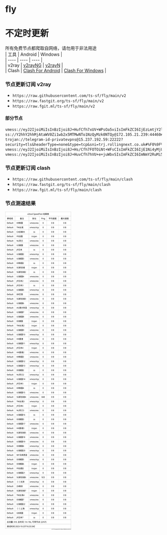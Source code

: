 # fly
# 不定时更新
所有免费节点都爬取自网络，请勿用于非法用途  
|  工具  | Android  | Windows  |  
|  ----  | ----   | ----  |  
| v2ray  | [v2rayNG](https://github.com/2dust/v2rayNG/releases) | [v2rayN](https://github.com/2dust/v2rayN/releases) |  
| Clash  | [Clash For Android](https://github.com/Kr328/ClashForAndroid/releases) | [Clash For Windows](https://github.com/Fndroid/clash_for_windows_pkg/releases) | 
  
### 节点更新订阅  v2ray
- `https://raw.githubusercontent.com/ts-sf/fly/main/v2`  
- `https://raw.fastgit.org/ts-sf/fly/main/v2`  
- `https://raw.fgit.ml/ts-sf/fly/main/v2`  
#### 部分节点  
``` 
vmess://eyJ2IjoiMiIsInBzIjoi8J+HufCfh7xUV+WPsOa5viIsImFkZCI6IjEzLmtjY2ljMnBhLnh5eiIsInBvcnQiOiI1MDAxMyIsImlkIjoiNWU0MTkwMDEtYWFmMC00OTc1LWE5MzEtZmM3ZmM5NDU5NzE4IiwiYWlkIjoiMCIsInNjeSI6ImF1dG8iLCJuZXQiOiJ0Y3AiLCJ0eXBlIjoibm9uZSIsImhvc3QiOiJsaHQubWljcm9zb2Z0LW9yZ3dseS52aXAiLCJwYXRoIjoiLyIsInRscyI6IiIsInNuaSI6IiIsInRlc3RfbmFtZSI6IlRX5Y+w5rm+In0=
ss://Y2hhY2hhMjAtaWV0Zi1wb2x5MTMwNTo1NzQyMzk0NTQy@172.105.21.239:44460#%F0%9F%87%A8%F0%9F%87%A6CA%E5%8A%A0%E6%8B%BF%E5%A4%A7
trojan://telegram-id-privatevpns@15.237.192.59:22222?security=tls&headerType=none&type=tcp&sni=trj.rollingnext.co.uk#%F0%9F%87%AB%F0%9F%87%B7FR%E6%B3%95%E5%9B%BD
vmess://eyJ2IjoiMiIsInBzIjoi8J+Hs/Cfh7FOTOiNt+WFsCIsImFkZCI6IjE1Ni4yMjUuNjcuMTUzIiwicG9ydCI6IjQ0MyIsImlkIjoiYTdmYThmMTQtNGZiNi00MjgwLTkwMDUtZDZiYmU5OWM1ZGE5IiwiYWlkIjoiNjQiLCJzY3kiOiJhdXRvIiwibmV0Ijoid3MiLCJ0eXBlIjoibm9uZSIsImhvc3QiOiJ3d3cuODQ1NTAxNzkueHl6IiwicGF0aCI6Ii9wYXRoLzE2OTE2NjQxMzY4NTgiLCJ0bHMiOiJ0bHMiLCJzbmkiOiJ3d3cuODQ1NTAxNzkueHl6IiwidGVzdF9uYW1lIjoiTkzojbflhbAifQ==
vmess://eyJ2IjoiMiIsInBzIjoi8J+HuvCfh7hVU+e+juWbvSIsImFkZCI6ImNmY2RuMi5zYW5mZW5jZG4ubmV0IiwicG9ydCI6IjIwNTIiLCJpZCI6ImJiYjhkMjFjLTQ0ZjItNGQyMS1iNTg4LWI1MGRlOGI3ZTgzMCIsImFpZCI6IjAiLCJzY3kiOiJhdXRvIiwibmV0Ijoid3MiLCJ0eXBlIjoibm9uZSIsImhvc3QiOiJ1czUuc2FuZmVuY2RuMi5jb20iLCJwYXRoIjoiL3poLWNuIiwidGxzIjoiIiwic25pIjoiIiwidGVzdF9uYW1lIjoiVVPnvo7lm70ifQ==
```
### 节点更新订阅  clash
- `https://raw.githubusercontent.com/ts-sf/fly/main/clash`  
- `https://raw.fastgit.org/ts-sf/fly/main/clash`  
- `https://raw.fgit.ml/ts-sf/fly/main/clash`  

### 节点测速结果
![image](traffic.png)
